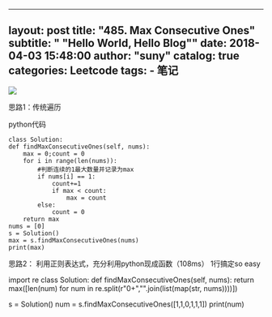 
---
layout:     post
title:      "485. Max Consecutive Ones"
subtitle:   " \"Hello World, Hello Blog\""
date:       2018-04-03 15:48:00
author:     "suny"
catalog: true
categories: Leetcode
tags:
    - 笔记
---
<img src="/img/MaxConsecutiveOnes.jpg"/>

思路1：传统遍历

python代码

	class Solution:
    def findMaxConsecutiveOnes(self, nums):
        max = 0;count = 0
        for i in range(len(nums)):
			#判断连续的1最大数量并记录为max
            if nums[i] == 1:
                count+=1
                if max < count:
                    max = count
            else:
                count = 0                     
        return max
	nums = [0]
	s = Solution()
	max = s.findMaxConsecutiveOnes(nums)
	print(max) 


思路2： 利用正则表达式，充分利用python现成函数（108ms）  1行搞定so easy

          
import re
class Solution:
    def findMaxConsecutiveOnes(self, nums):
        return max([len(num) for num in re.split(r"0+","".join(list(map(str, nums))))])
        
s = Solution()
num = s.findMaxConsecutiveOnes([1,1,0,1,1,1])
print(num)
           
	            
        
	
	



